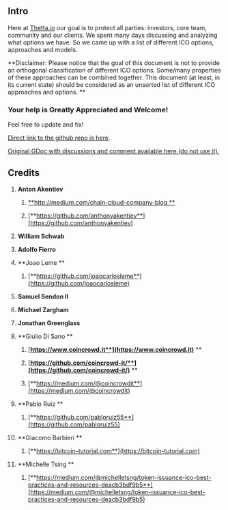 ## Intro

Here at [Thetta.io](https://web.thetta.io) our goal is to protect all parties: investors, core team, community and our clients. We spent many days discussing and analyzing what options we have. So we came up with a list of different ICO options, approaches and models.

**Disclaimer: Please notice that the goal of this document is not to provide an orthogonal classification of different ICO options. Some/many properties of these approaches can be combined together. This document \(at least, in its current state\) should be considered as an unsorted list of different ICO approaches and options. **

### Your help is Greatly Appreciated and Welcome!

Feel free to update and fix!

[Direct link to the github repo is here](https://github.com/thetta).

[Original GDoc with discussions and comment available here \(do not use it\).](https://docs.google.com/document/d/1hnMjwaaYUZGch-rprvAtqay9e_ivePCpezBY5ywrrKE/edit?ts=5a6b63ce)

## **Credits**

1. **Anton Akentiev**

   1. [**http://medium.com/chain-cloud-company-blog            **](http://medium.com/chain-cloud-company-blog)

   2. [**https://github.com/anthonyakentiev**](https://github.com/anthonyakentiev)

2. **William Schwab**

3. **Adolfo Fierro**

4. **Joao Leme            **

   1. [**https://github.com/joaocarlosleme**](https://github.com/joaocarlosleme)

5. **Samuel Sendon II**

6. **Michael Zargham**

7. **Jonathan Greenglass**

8. **Giulio Di Sano            **

   1. [**https://www.coincrowd.it**](https://www.coincrowd.it)**            **

   2. [**https://github.com/coincrowd-it/**](https://github.com/coincrowd-it/)**            **

   3. [**https://medium.com/@coincrowdit**](https://medium.com/@coincrowdit)

9. **Pablo Ruiz            **

   1. [**https://github.com/pabloruiz55**](https://github.com/pabloruiz55)

10. **Giacomo Barbieri            **

    1. [**https://bitcoin-tutorial.com**](https://bitcoin-tutorial.com)

11. **Michelle Tsing            **

    1. [**https://medium.com/@michelletsng/token-issuance-ico-best-practices-and-resources-deacb3bdf9b5**](https://medium.com/@michelletsng/token-issuance-ico-best-practices-and-resources-deacb3bdf9b5)



